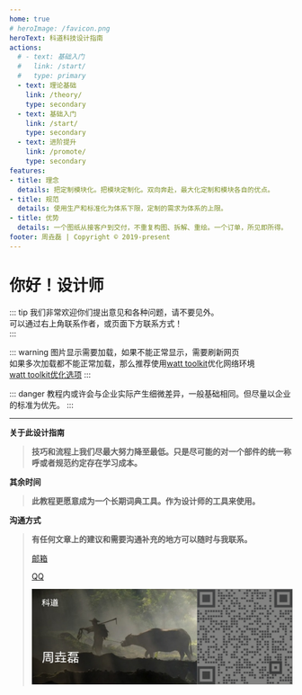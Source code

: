 ```yaml
---
home: true
# heroImage: /favicon.png
heroText: 科道科技设计指南
actions: 
  # - text: 基础入门
  #   link: /start/
  #   type: primary
  - text: 理论基础
    link: /theory/
    type: secondary
  - text: 基础入门
    link: /start/
    type: secondary
  - text: 进阶提升
    link: /promote/
    type: secondary
features: 
- title: 理念
  details: 把定制模块化。把模块定制化。双向奔赴，最大化定制和模块各自的优点。
- title: 规范
  details: 使用生产和标准化为体系下限，定制的需求为体系的上限。
- title: 优势
  details: 一个图纸从接客户到交付，不重复构图、拆解、重绘。一个订单，所见即所得。
footer: 周垚磊 | Copyright © 2019-present
---
```


# 你好！设计师

::: tip
我们非常欢迎你们提出意见和各种问题，请不要见外。<br>
可以通过右上角联系作者，或页面下方联系方式！<br>
:::

::: warning
图片显示需要加载，如果不能正常显示，需要刷新网页<br>
如果多次加载都不能正常加载，那么推荐使用[watt toolkit](https://steampp.net/)优化网络环境<br>
[watt toolkit优化选项](./tool/WattToolkit配置.md)
:::

::: danger
教程内或许会与企业实际产生细微差异，一般基础相同。但尽量以企业的标准为优先。
:::

---

**关于此设计指南**

> **技巧和流程上我们尽最大努力降至最低。只是尽可能的对一个部件的统一称呼或者规范约定存在学习成本。**

**其余时间**

> **此教程更愿意成为一个长期词典工具。作为设计师的工具来使用。**

**沟通方式**

> **有任何文章上的建议和需要沟通补充的地方可以随时与我联系。**
>
><a href="mailto:KODOCODE@outlook.com">邮箱</a> 
> 
><a href="tencent://message/?uin=514800133&Site=&Menu=yes">QQ</a> 
> 
><!-- > ![微信](./picture/mycard.png) -->
> 
>![微信](./picture/mycard.png)

